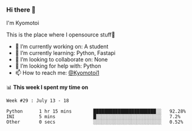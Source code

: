 ### Hi there 👋

I'm Kyomotoi

This is the place where I opensource stuff🤺

- 🔭 I’m currently working on: A student
- 🌱 I’m currently learning: Python, Fastapi
- 👯 I’m looking to collaborate on: None
- 🤔 I’m looking for help with: Python
- 📫 How to reach me: [@Kyomotoi1](https://twitter.com/Kyomotoi1)

📊 **This week I spent my time on**
<!--START_SECTION:waka-->
```text
Week #29 : July 13 - 18

Python      1 hr 15 mins        ███████████████████████░░   92.28% 
INI         5 mins              █░░░░░░░░░░░░░░░░░░░░░░░░   7.2% 
Other       0 secs              ░░░░░░░░░░░░░░░░░░░░░░░░░   0.52%
```
<!--END_SECTION:waka-->
